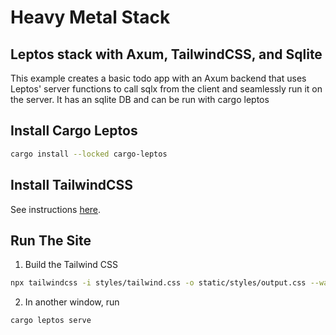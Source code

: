 # Heavy Metal Stack
## Leptos stack with Axum, TailwindCSS, and Sqlite 

This example creates a basic todo app with an Axum backend that uses Leptos' server functions to call sqlx from the client and seamlessly run it on the server. It has an sqlite DB and can
be run with cargo leptos

## Install Cargo Leptos
```bash
cargo install --locked cargo-leptos
```
## Install TailwindCSS
See instructions [here](https://github.com/tailwindlabs/tailwindcss/releases).

## Run The Site
1. Build the Tailwind CSS
```bash
npx tailwindcss -i styles/tailwind.css -o static/styles/output.css --watch
```
2. In another window, run 
```bash
cargo leptos serve
```

